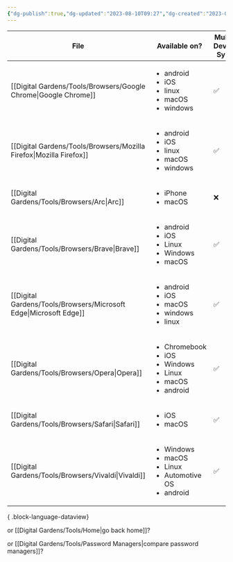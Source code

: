 ```yaml
---
{"dg-publish":true,"dg-updated":"2023-08-10T09:27","dg-created":"2023-08-08T10:07","title":"Browsers","dg-permalink":"browsers","dg-path":"Browsers.md","permalink":"/browsers/","dgPassFrontmatter":true,"created":"2023-08-08T10:07","updated":"2023-08-10T09:27"}
---
```



| File                                                                   | Available on?                                                                                        | Multi-Device Sync | Extension Support |
| ---------------------------------------------------------------------- | ---------------------------------------------------------------------------------------------------- | ----------------- | ----------------- |
| [[Digital Gardens/Tools/Browsers/Google Chrome\|Google Chrome]]     | <ul><li>android</li><li>iOS</li><li>linux</li><li>macOS</li><li>windows</li></ul>                    | ✅                 | ✅                 |
| [[Digital Gardens/Tools/Browsers/Mozilla Firefox\|Mozilla Firefox]] | <ul><li>android</li><li>iOS</li><li>linux</li><li>macOS</li><li>windows</li></ul>                    | ✅                 | ✅                 |
| [[Digital Gardens/Tools/Browsers/Arc\|Arc]]                         | <ul><li>iPhone</li><li>macOS</li></ul>                                                               | ❌                 | ✅                 |
| [[Digital Gardens/Tools/Browsers/Brave\|Brave]]                     | <ul><li>android</li><li>iOS</li><li>Linux</li><li>Windows</li><li>macOS</li></ul>                    | ✅                 | ✅                 |
| [[Digital Gardens/Tools/Browsers/Microsoft Edge\|Microsoft Edge]]   | <ul><li>android</li><li>iOS</li><li>macOS</li><li>windows</li><li>linux</li></ul>                    | ✅                 | ✅                 |
| [[Digital Gardens/Tools/Browsers/Opera\|Opera]]                     | <ul><li>Chromebook</li><li>iOS</li><li>Windows</li><li>Linux</li><li>macOS</li><li>android</li></ul> | ✅                 | ✅                 |
| [[Digital Gardens/Tools/Browsers/Safari\|Safari]]                   | <ul><li>iOS</li><li>macOS</li></ul>                                                                  | ✅                 | ✅                 |
| [[Digital Gardens/Tools/Browsers/Vivaldi\|Vivaldi]]                 | <ul><li>Windows</li><li>macOS</li><li>Linux</li><li>Automotive OS</li><li>android</li></ul>          | ✅                 | ✅                 |

{ .block-language-dataview}

or [[Digital Gardens/Tools/Home\|go back home]]?

or [[Digital Gardens/Tools/Password Managers\|compare password managers]]? 